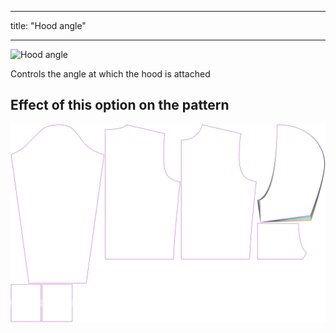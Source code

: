 ***

title: "Hood angle"

***

![Hood angle](./hoodangle.svg)

Controls the angle at which the hood is attached

## Effect of this option on the pattern

![This image shows the effect of this option by superimposing several variants that have a different value for this option](huey_hoodangle_sample.svg "Effect of this option on the pattern")

